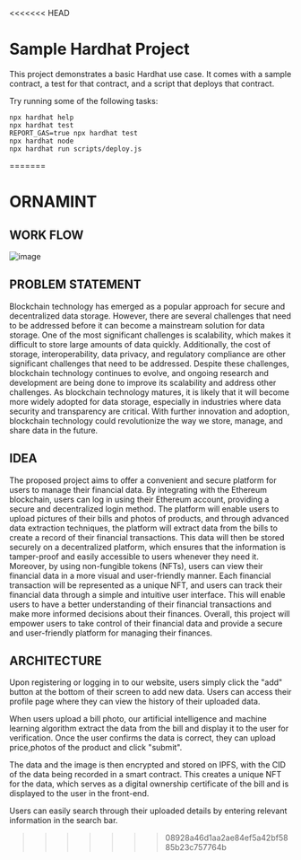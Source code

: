 <<<<<<< HEAD
# Sample Hardhat Project

This project demonstrates a basic Hardhat use case. It comes with a sample contract, a test for that contract, and a script that deploys that contract.

Try running some of the following tasks:

```shell
npx hardhat help
npx hardhat test
REPORT_GAS=true npx hardhat test
npx hardhat node
npx hardhat run scripts/deploy.js
```
=======
# ORNAMINT

## WORK FLOW
![image](https://user-images.githubusercontent.com/81522384/232734108-4245efa0-cd6d-4c66-a7fd-0842b30a68f9.png)


## PROBLEM STATEMENT 
Blockchain technology has emerged as a popular approach for secure and decentralized data storage. However, there are several challenges that need to be addressed before it can become a mainstream solution for data storage. One of the most significant challenges is scalability, which makes it difficult to store large amounts of data quickly. Additionally, the cost of storage, interoperability, data privacy, and regulatory compliance are other significant challenges that need to be addressed.
Despite these challenges, blockchain technology continues to evolve, and ongoing research and development are being done to improve its scalability and address other challenges. As blockchain technology matures, it is likely that it will become more widely adopted for data storage, especially in industries where data security and transparency are critical. With further innovation and adoption, blockchain technology could revolutionize the way we store, manage, and share data in the future.  

## IDEA
The proposed project aims to offer a convenient and secure platform for users to manage their financial data. By integrating with the Ethereum blockchain, users can log in using their Ethereum account, providing a secure and decentralized login method. The platform will enable users to upload pictures of their bills and photos of products, and through advanced data extraction techniques, the platform will extract data from the bills to create a record of their financial transactions. This data will then be stored securely on a decentralized platform, which ensures that the information is tamper-proof and easily accessible to users whenever they need it.
Moreover, by using non-fungible tokens (NFTs), users can view their financial data in a more visual and user-friendly manner. Each financial transaction will be represented as a unique NFT, and users can track their financial data through a simple and intuitive user interface. This will enable users to have a better understanding of their financial transactions and make more informed decisions about their finances. Overall, this project will empower users to take control of their financial data and provide a secure and user-friendly platform for managing their finances.


## ARCHITECTURE
Upon registering or logging in to our website, users simply click the "add" button at the bottom of their screen to add new data. Users can access their profile page where they can view the history of their uploaded data. 

When users upload a bill photo, our artificial intelligence and machine learning algorithm extract the data from the bill and display it to the user for verification. Once the user confirms the data is correct, they can upload price,photos of the product and click "submit".

The data and the image is then encrypted and stored on IPFS, with the CID of the data being recorded in a smart contract. This creates a unique NFT for the data, which serves as a digital ownership certificate of the bill and is displayed to the user in the front-end.

Users can easily search through their uploaded details by entering relevant information in the search bar.
>>>>>>> 08928a46d1aa2ae84ef5a42bf5885b23c757764b
